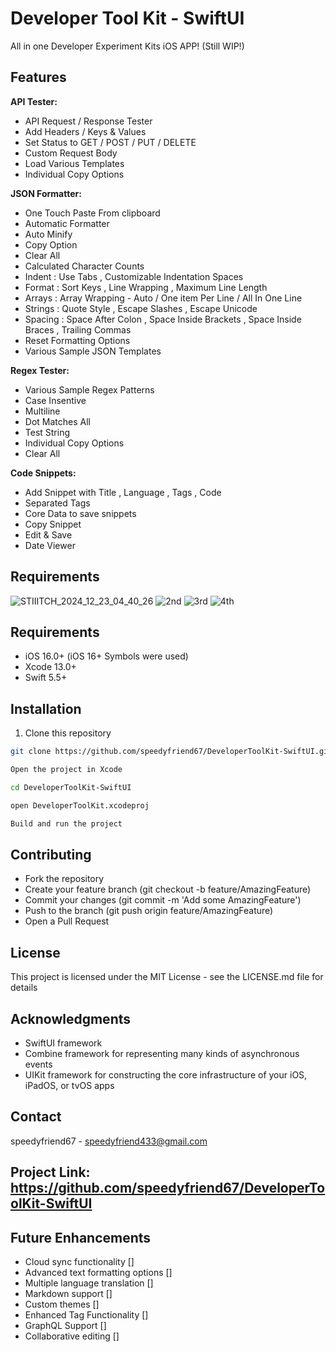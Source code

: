 # Developer Tool Kit - SwiftUI

All in one Developer Experiment Kits iOS APP! (Still WIP!)

## Features

**API Tester:**

- API Request / Response Tester
- Add Headers / Keys & Values
- Set Status to GET / POST / PUT / DELETE
- Custom Request Body
- Load Various Templates
- Individual Copy Options
  
**JSON Formatter:**

- One Touch Paste From clipboard
- Automatic Formatter
- Auto Minify
- Copy Option
- Clear All
- Calculated Character Counts 
- Indent : Use Tabs , Customizable Indentation Spaces
- Format : Sort Keys , Line Wrapping , Maximum Line Length
- Arrays : Array Wrapping - Auto / One item Per Line / All In One Line
- Strings : Quote Style , Escape Slashes , Escape Unicode
- Spacing : Space After Colon , Space Inside Brackets , Space Inside Braces , Trailing Commas
- Reset Formatting Options
- Various Sample JSON Templates

**Regex Tester:**

- Various Sample Regex Patterns
- Case Insentive
- Multiline
- Dot Matches All
- Test String
- Individual Copy Options
- Clear All

**Code Snippets:**

- Add Snippet with Title , Language , Tags , Code
- Separated Tags
- Core Data to save snippets
- Copy Snippet
- Edit & Save
- Date Viewer

## Requirements

![STIIITCH_2024_12_23_04_40_26](https://github.com/user-attachments/assets/b292aaba-3a81-4468-8e92-301dbfb416d4)
![2nd](https://github.com/user-attachments/assets/3ba4f035-8870-4392-975b-e3b852d235a7)
![3rd](https://github.com/user-attachments/assets/fd312c49-225f-4d9c-9b76-0105c886b015)
![4th](https://github.com/user-attachments/assets/66ba0733-639e-453e-81c8-7bc52f414ad4)

## Requirements

- iOS 16.0+ (iOS 16+ Symbols were used)
- Xcode 13.0+
- Swift 5.5+

## Installation

1. Clone this repository

```bash
git clone https://github.com/speedyfriend67/DeveloperToolKit-SwiftUI.git

Open the project in Xcode

cd DeveloperToolKit-SwiftUI

open DeveloperToolKit.xcodeproj

Build and run the project
```

## Contributing

- Fork the repository
- Create your feature branch (git checkout -b feature/AmazingFeature)
- Commit your changes (git commit -m 'Add some AmazingFeature')
- Push to the branch (git push origin feature/AmazingFeature)
- Open a Pull Request

## License

This project is licensed under the MIT License - see the LICENSE.md file for details

## Acknowledgments

- SwiftUI framework
- Combine framework for representing many kinds of asynchronous events
- UIKit framework for constructing the core infrastructure of your iOS, iPadOS, or tvOS apps

## Contact

speedyfriend67 - speedyfriend433@gmail.com

## Project Link: https://github.com/speedyfriend67/DeveloperToolKit-SwiftUI


## Future Enhancements
 
 - Cloud sync functionality []
 - Advanced text formatting options []
 - Multiple language translation []
 - Markdown support []
 - Custom themes []
 - Enhanced Tag Functionality  []
 - GraphQL Support []
 - Collaborative editing []
